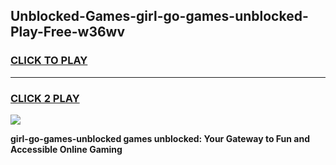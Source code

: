 
## Unblocked-Games-girl-go-games-unblocked-Play-Free-w36wv
<h3>
<a href="https://premium76.site?title=girl-go-games-unblocked&ref=09A">CLICK TO PLAY</a></h3>
<hr>

<h3>
<a href="https://premium76.site?title=girl-go-games-unblocked&ref=09A">CLICK 2 PLAY</a>
  
</h3>

<a href="https://premium76.site?title=girl-go-games-unblocked&ref=09A"><img src="https://clearcache.store/games.png"></a>


**girl-go-games-unblocked games unblocked: Your Gateway to Fun and Accessible Online Gaming**
